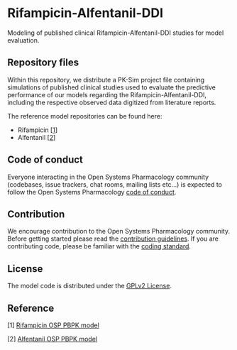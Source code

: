 # Rifampicin-Alfentanil-DDI

Modeling of published clinical Rifampicin-Alfentanil-DDI studies for model evaluation.


## Repository files

Within this repository, we distribute a PK-Sim project file containing simulations of published clinical studies used to evaluate the predictive performance of our models regarding the Rifampicin-Alfentanil-DDI, including the respective observed data digitized from literature reports.

The reference model repositories can be found here:

- Rifampicin [[1](#reference)]
- Alfentanil [[2](#reference)]

## Code of conduct

Everyone interacting in the Open Systems Pharmacology community (codebases, issue trackers, chat rooms, mailing lists etc...) is expected to follow the Open Systems Pharmacology [code of conduct](https://github.com/Open-Systems-Pharmacology/Suite/blob/master/CODE_OF_CONDUCT.md#contributor-covenant-code-of-conduct).

## Contribution

We encourage contribution to the Open Systems Pharmacology community. Before getting started please read the [contribution guidelines](https://github.com/Open-Systems-Pharmacology/Suite/blob/master/CONTRIBUTING.md#ways-to-contribute). If you are contributing code, please be familiar with the [coding standard](https://github.com/Open-Systems-Pharmacology/Suite/blob/master/CODING_STANDARDS.md#visual-studio-settings).

## License

The model code is distributed under the [GPLv2 License](https://github.com/Open-Systems-Pharmacology/Suite/blob/develop/LICENSE).

## Reference

[1] [Rifampicin OSP PBPK model](https://github.com/Open-Systems-Pharmacology/Rifampicin-Model)

[2] [Alfentanil OSP PBPK model](https://github.com/Open-Systems-Pharmacology/Alfentanil-Model)

